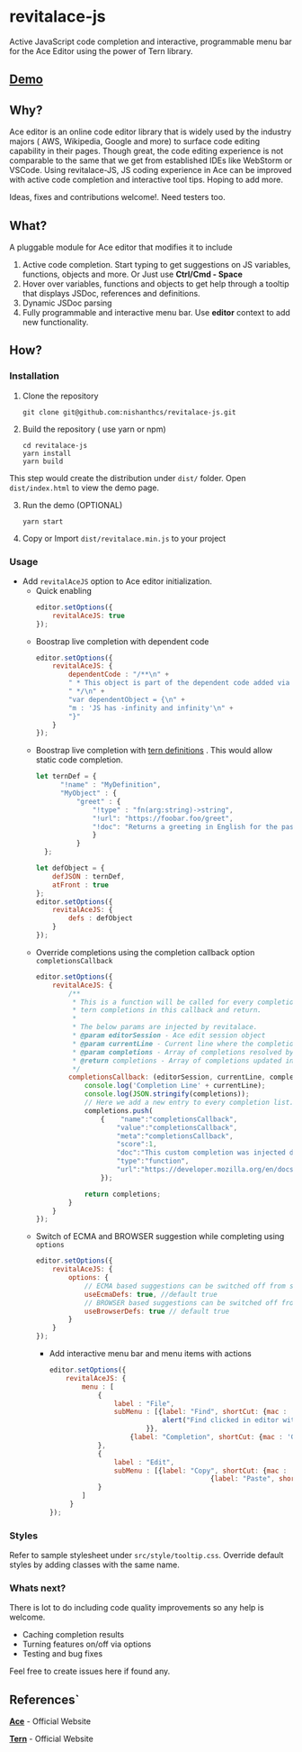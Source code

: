 # revitalace-js
Active JavaScript code completion and interactive, programmable menu bar for the Ace Editor using the power of Tern library.

## <a href="https://nishanthcs.github.io/revitalace-js/" target="_blank">Demo</a>

## Why?
Ace editor is an online code editor library that is widely used by the industry majors ( AWS, Wikipedia, Google and more) to surface code editing capability in their pages. Though great, the code editing experience is not comparable to the same that we get from established IDEs like WebStorm or VSCode. Using revitalace-JS, JS coding experience in Ace can be improved with active code completion and interactive tool tips. Hoping to add more.

Ideas, fixes and contributions welcome!. Need testers too.

## What?
A pluggable module for Ace editor that modifies it to include

1. Active code completion. Start typing to get suggestions on JS variables, functions, objects and more. Or Just use __Ctrl/Cmd - Space__
2. Hover over variables, functions and objects to get help through a tooltip that displays JSDoc, references and definitions.
3. Dynamic JSDoc parsing
4. Fully programmable and interactive menu bar. Use __editor__ context to add new functionality.

## How?

### Installation

1. Clone the repository

    `git clone git@github.com:nishanthcs/revitalace-js.git `

2.  Build the repository ( use yarn or npm)

    ~~~~
    cd revitalace-js
    yarn install
    yarn build
    ~~~~

This step would create the distribution under `dist/` folder. Open `dist/index.html`
to view the demo page.

3. Run the demo (OPTIONAL)

   `yarn start`

4. Copy or Import `dist/revitalace.min.js` to your project

### Usage

* Add `revitalAceJS` option to Ace editor initialization.
    * Quick enabling
        ```js
        editor.setOptions({
            revitalAceJS: true
        });
        ```
    * Boostrap live completion with dependent code
        ```js
        editor.setOptions({
            revitalAceJS: {
                dependentCode : "/**\n" +
                " * This object is part of the dependent code added via 'defs'\n" +
                " */\n" +
                "var dependentObject = {\n" +
                "m : 'JS has -infinity and infinity'\n" +
                "}" 
            }
        });
        ```
    * Boostrap live completion with [tern definitions](https://ternjs.net/doc/manual.html#typedef) . This would allow static code completion.
        ```js
        let ternDef = {
              "!name" : "MyDefinition",
              "MyObject" : {
                  "greet" : {
                      "!type" : "fn(arg:string)->string",
                      "!url": "https://foobar.foo/greet",
                      "!doc": "Returns a greeting in English for the passed First Name."
                      }
                  }
          };
        
        let defObject = {
            defJSON : ternDef,
            atFront : true
        };
        editor.setOptions({
            revitalAceJS: {
                defs : defObject
            }
        });
        ```
    * Override completions using the completion callback option `completionsCallback`
        ```js
        editor.setOptions({
            revitalAceJS: {
                /**
                 * This is a function will be called for every completion. Add or remove 
                 * tern completions in this callback and return. 
                 * 
                 * The below params are injected by revitalace.
                 * @param editorSession - Ace edit session object
                 * @param currentLine - Current line where the completion is triggered
                 * @param completions - Array of completions resolved by tern
                 * @return completions - Array of completions updated in this callback
                 */
                completionsCallback: (editorSession, currentLine, completions) => {
                    console.log('Completion Line' + currentLine);
                    console.log(JSON.stringify(completions));
                    // Here we add a new entry to every completion list. 
                    completions.push(
                        {    "name":"completionsCallback",
                            "value":"completionsCallback",
                            "meta":"completionsCallback",
                            "score":1,
                            "doc":"This custom completion was injected dynamically using the completionsCallback",
                            "type":"function",
                            "url":"https://developer.mozilla.org/en/docs/"
                        });
        
                    return completions;
                }
            }
        });
        ```
  * Switch of ECMA and BROWSER suggestion while completing using `options`
       ```js
       editor.setOptions({
           revitalAceJS: {
               options: {
                   // ECMA based suggestions can be switched off from suggestions by  flipping this flag
                   useEcmaDefs: true, //default true
                   // BROWSER based suggestions can be switched off from suggestions by  flipping this flag
                   useBrowserDefs: true // default true
               }
           }
       });
       ```
    * Add interactive menu bar and menu items with actions
        ```js
        editor.setOptions({
            revitalAceJS: {
                menu : [
                    {
                        label : "File",
                        subMenu : [{label: "Find", shortCut: {mac : 'Cmd-f', win: 'Ctrl-f'}, trigger: function(editor){
                                    alert("Find clicked in editor with id "+editor.id);
                                }},
                            {label: "Completion", shortCut: {mac : 'Ctrl-Space', win: 'Ctrl-Space'}, trigger: function(editor){alert("Completion clicked")}}]
                    },
                    {
                        label : "Edit",
                        subMenu : [{label: "Copy", shortCut: {mac : 'Cmd-f', win: 'Ctrl-f'}, trigger: function(editor){alert("Copy Clicked")}},
					                            {label: "Paste", shortCut: {mac : 'Ctrl-Space', win: 'Ctrl-Space'}, trigger: function(editor){alert("Paste clicked")}}]
                    }
                ]
             }
        });
        ```


### Styles
Refer to sample stylesheet under `src/style/tooltip.css`. Override default styles by adding classes with the same name.

### Whats next?
There is lot to do including code quality improvements so any help is welcome. 
* Caching completion results
* Turning features on/off via options
* Testing and bug fixes

Feel free to create issues here if found any. 

## References`

__[Ace](https://ace.c9.io/)__ - Official Website

__[Tern](https://ternjs.net/doc/manual.html)__ - Official Website



